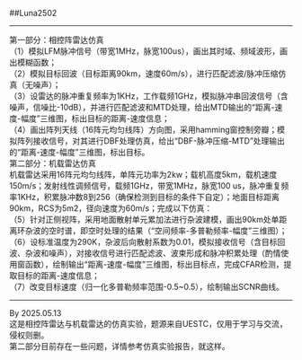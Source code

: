 ##Luna2502  
  **********************************************  
    
第一部分：相控阵雷达仿真  
（1）模拟LFM脉冲信号（带宽1MHz，脉宽100us），画出其时域、频域波形，画出模糊函数；  
（2）模拟目标回波（目标距离90km，速度60m/s），进行匹配滤波/脉冲压缩仿真（无噪声）；  
（3）设雷达的脉冲重复频率为1KHz，工作载频1GHz，模拟脉冲串回波信号（含噪声，信噪比-10dB），并进行匹配滤波和MTD处理，给出MTD输出的“距离-速度-幅度”三维图，标出目标的距离-速度信息；  
（4）画出阵列天线（16阵元均匀线阵）方向图，采用hamming窗控制旁瓣；模拟阵列接收信号，对其进行DBF处理仿真，给出“DBF-脉冲压缩-MTD”处理输出的“距离-速度-幅度”三维图，标出目标。  
第二部分：机载雷达仿真   
机载雷达采用16阵元均匀线阵，单阵元功率为2kw；载机高度5km，载机速度150m/s；发射线性调频信号，载频1GHz，带宽1MHz，脉宽100 us，脉冲重复频率1KHz，积累脉冲数8到256（确保检测到目标的条件下自定）；地面目标距离90km，RCS为5m2，径向速度为60m/s；完成以下仿真：  
（5）针对正侧视阵，采用地面散射单元累加法进行杂波建模，画出90km处单距离环杂波的空时谱，即空时处理的结果（“空间频率-多普勒频率-幅度”三维图）；  
（6）设标准温度为290K，杂波后向散射系数为0.01，模拟接收信号（含目标回波、杂波和噪声），对接收信号进行匹配滤波、波束形成和脉冲积累处理（酌情使用窗函数），绘制输出“距离-速度-幅度”三维图，标出目标点，完成CFAR检测，提取目标的距离-速度信息；  
（7）改变目标速度（归一化多普勒频率范围-0.5~0.5），绘制输出SCNR曲线。  
  
  **********************************************  

  By 2025.05.13  
  这是相控阵雷达与机载雷达的仿真实验，题源来自UESTC，仅用于学习与交流，侵权则删。  
  第二部分目前存在一些问题，详情参考仿真实验报告，就这样。  
